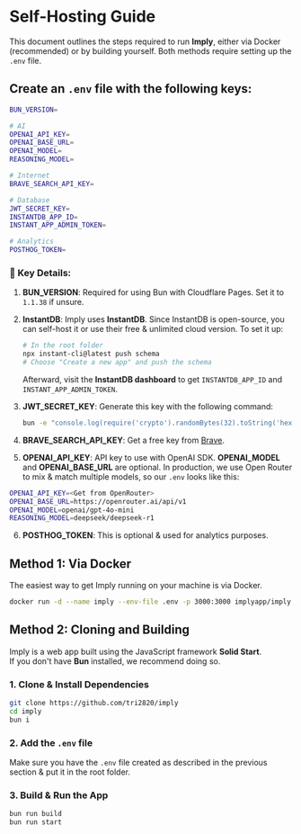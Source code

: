 # Self-Hosting Guide

This document outlines the steps required to run **Imply**, either via Docker (recommended) or by building yourself. Both methods require setting up the `.env` file.

## Create an `.env` file with the following keys:

```sh
BUN_VERSION=

# AI
OPENAI_API_KEY=
OPENAI_BASE_URL=
OPENAI_MODEL=
REASONING_MODEL=

# Internet
BRAVE_SEARCH_API_KEY=

# Database
JWT_SECRET_KEY=
INSTANTDB_APP_ID=
INSTANT_APP_ADMIN_TOKEN=

# Analytics
POSTHOG_TOKEN=
```

### 🔑 Key Details:

1. **BUN_VERSION**: Required for using Bun with Cloudflare Pages. Set it to `1.1.38` if unsure.
2. **InstantDB**: Imply uses **InstantDB**. Since InstantDB is open-source, you can self-host it or use their free & unlimited cloud version. To set it up:

   ```sh
   # In the root folder
   npx instant-cli@latest push schema
   # Choose "Create a new app" and push the schema
   ```

   Afterward, visit the **InstantDB dashboard** to get `INSTANTDB_APP_ID` and `INSTANT_APP_ADMIN_TOKEN`.

3. **JWT_SECRET_KEY**: Generate this key with the following command:

   ```sh
   bun -e "console.log(require('crypto').randomBytes(32).toString('hex'))"
   ```

4. **BRAVE_SEARCH_API_KEY**: Get a free key from [Brave](https://brave.com/search/api/).

5. **OPENAI_API_KEY**: API key to use with OpenAI SDK. **OPENAI_MODEL** and **OPENAI_BASE_URL** are optional. In production, we use Open Router to mix & match multiple models, so our `.env` looks like this:

```sh
OPENAI_API_KEY=<Get from OpenRouter>
OPENAI_BASE_URL=https://openrouter.ai/api/v1
OPENAI_MODEL=openai/gpt-4o-mini
REASONING_MODEL=deepseek/deepseek-r1
```

6. **POSTHOG_TOKEN**: This is optional & used for analytics purposes.

## Method 1: Via Docker

The easiest way to get Imply running on your machine is via Docker.

```sh
docker run -d --name imply --env-file .env -p 3000:3000 implyapp/imply
```

## Method 2: Cloning and Building

Imply is a web app built using the JavaScript framework **Solid Start**.  
If you don't have **Bun** installed, we recommend doing so.

### 1. Clone & Install Dependencies

```sh
git clone https://github.com/tri2820/imply
cd imply
bun i
```

### 2. Add the `.env` file

Make sure you have the `.env` file created as described in the previous section & put it in the root folder.

### 3. Build & Run the App

```sh
bun run build
bun run start
```
